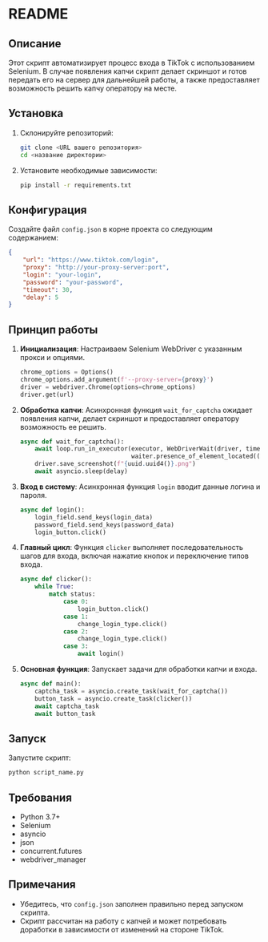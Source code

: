# README

## Описание

Этот скрипт автоматизирует процесс входа в TikTok с использованием Selenium. В случае появления капчи скрипт делает скриншот и готов передать его на сервер для дальнейшей работы, а также предоставляет возможность решить капчу оператору на месте.

## Установка

1. Склонируйте репозиторий:
   ```bash
   git clone <URL вашего репозитория>
   cd <название директории>
   ```

2. Установите необходимые зависимости:
   ```bash
   pip install -r requirements.txt
   ```

## Конфигурация

Создайте файл `config.json` в корне проекта со следующим содержанием:
```json
{
    "url": "https://www.tiktok.com/login",
    "proxy": "http://your-proxy-server:port",
    "login": "your-login",
    "password": "your-password",
    "timeout": 30,
    "delay": 5
}
```

## Принцип работы

1. **Инициализация**: Настраиваем Selenium WebDriver с указанным прокси и опциями.
   ```python
   chrome_options = Options()
   chrome_options.add_argument(f'--proxy-server={proxy}')
   driver = webdriver.Chrome(options=chrome_options)
   driver.get(url)
   ```

2. **Обработка капчи**: Асинхронная функция `wait_for_captcha` ожидает появления капчи, делает скриншот и предоставляет оператору возможность ее решить.
   ```python
   async def wait_for_captcha():
       await loop.run_in_executor(executor, WebDriverWait(driver, timeout).until,
                                  waiter.presence_of_element_located((By.XPATH, '//*[@id="captcha_container"]/div')))
       driver.save_screenshot(f"{uuid.uuid4()}.png")
       await asyncio.sleep(delay)
   ```

3. **Вход в систему**: Асинхронная функция `login` вводит данные логина и пароля.
   ```python
   async def login():
       login_field.send_keys(login_data)
       password_field.send_keys(password_data)
       login_button.click()
   ```

4. **Главный цикл**: Функция `clicker` выполняет последовательность шагов для входа, включая нажатие кнопок и переключение типов входа.
   ```python
   async def clicker():
       while True:
           match status:
               case 0:
                   login_button.click()
               case 1:
                   change_login_type.click()
               case 2:
                   change_login_type.click()
               case 3:
                   await login()
   ```

5. **Основная функция**: Запускает задачи для обработки капчи и входа.
   ```python
   async def main():
       captcha_task = asyncio.create_task(wait_for_captcha())
       button_task = asyncio.create_task(clicker())
       await captcha_task
       await button_task
   ```

## Запуск

Запустите скрипт:
```bash
python script_name.py
```

## Требования

- Python 3.7+
- Selenium
- asyncio
- json
- concurrent.futures
- webdriver_manager

## Примечания

- Убедитесь, что `config.json` заполнен правильно перед запуском скрипта.
- Скрипт рассчитан на работу с капчей и может потребовать доработки в зависимости от изменений на стороне TikTok.
